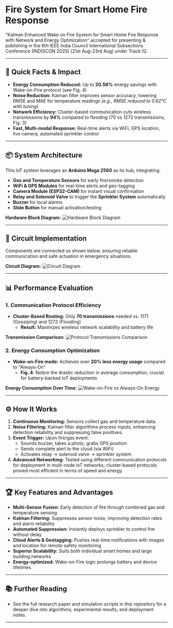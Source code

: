 # Fire System for Smart Home Fire Response
"Kalman Enhanced Wake on Fire System for Smart Home Fire Response with Network and Energy Optimization" accepted for presenting & publishing in the 6th IEEE India Council International Subsections Conference (INDISCON 2025) (21st Aug-23rd Aug) under Track:12.

---

## 🚀 Quick Facts & Impact

- **Energy Consumption Reduced:** Up to **20.56%** energy savings with Wake-on-Fire protocol (see Fig. 4)
- **Noise Reduction:** Kalman filter improves sensor accuracy, lowering RMSE and MAE for temperature readings *(e.g., RMSE reduced to 0.62°C with tuning)*
- **Network Efficiency:** Cluster-based communication cuts wireless transmissions by **94%** compared to flooding (70 vs 1272 transmissions, Fig. 3)
- **Fast, Multi-modal Response:** Real-time alerts via WiFi, GPS location, live camera, automated sprinkler control

---

## 📦 System Architecture

This IoT system leverages an **Arduino Mega 2560** as its hub, integrating:
- **Gas and Temperature Sensors** for early fire/smoke detection
- **WiFi & GPS Modules** for real-time alerts and geo-tagging
- **Camera Module (ESP32-CAM)** for instant visual confirmation
- **Relay and Solenoid Valve** to trigger the **Sprinkler System** automatically
- **Buzzer** for local alarms
- **Slide Button** for manual activation/testing

**Hardware Block Diagram:**
![Hardware Block Diagram](images/fig1.jpg)

---

## 🔗 Circuit Implementation

Components are connected as shown below, ensuring reliable communication and safe actuation in emergency situations.

**Circuit Diagram:**
![Circuit Diagram](images/fig2.jpg)

---

## 📊 Performance Evaluation

### 1. **Communication Protocol Efficiency**
- **Cluster-Based Routing:** Only **70 transmissions** needed vs. 1171 (Gossiping) and 1272 (Flooding)
  - **Result:** Maximizes wireless network scalability and battery life

**Transmission Comparison:**
![Protocol Transmissions Comparison](images/fig3.jpg)

### 2. **Energy Consumption Optimization**
- **Wake-on-Fire mode:** Achieves over **20% less energy usage** compared to "Always-On"
  - **Fig. 4**: Notice the drastic reduction in average consumption, crucial for battery-backed IoT deployments

**Energy Consumption Over Time:**
![Wake-on-Fire vs Always-On Energy](images/fig4.jpg)

---

## ⚙️ How It Works

1. **Continuous Monitoring:** Sensors collect gas and temperature data.
2. **Noise Filtering:** Kalman filter algorithms process inputs, enhancing detection reliability and suppressing false positives.
3. **Event Trigger:** Upon fire/gas event:
   - Sounds buzzer, takes a photo, grabs GPS position
   - Sends complete alert to the cloud (via WiFi)
   - Activates relay → solenoid valve → sprinkler system
4. **Advanced Networking:** Tested using different communication protocols for deployment in multi-node IoT networks; cluster-based protocols proved most efficient in terms of speed and energy.

---

## 🏆 Key Features and Advantages

- **Multi-Sensor Fusion:** Early detection of fire through combined gas and temperature sensing
- **Kalman Filtering:** Suppresses sensor noise, improving detection rates and alarm reliability
- **Automated Suppression:** Instantly deploys sprinkler to control fire without delay
- **Cloud Alerts & Geotagging:** Pushes real-time notifications with images and location for remote safety monitoring
- **Superior Scalability:** Suits both individual smart homes and large building networks
- **Energy-optimized:** Wake-on-Fire logic prolongs battery and device lifetimes

---


## 📚 Further Reading

- See the full research paper and simulation scripts in this repository for a deeper dive into algorithms, experimental results, and deployment notes.

---
